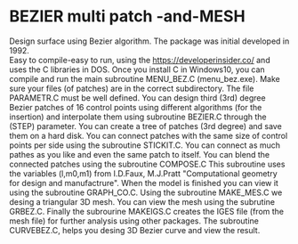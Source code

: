 # BEZIER multi patch -and-MESH
Design surface using Bezier algorithm.
The package was initial developed in 1992.  
Easy to compile-easy to run, using the  https://developerinsider.co/ and uses the C libraries in DOS.
Once you install C in Windows10, you can compile and run the main subroutine MENU_BEZ.C (menu_bez.exe).
Make sure your files (of patches) are in the correct subdirectory. The file PARAMETR.C must be well  defined.
You can design third (3rd) degree Bezier patches of 16 control points using different algorithms (for the insertion) and interpolate them using subroutine BEZIER.C through the (STEP) parameter.
You can create a tree of patches (3rd degree) and save them on a hard disk. 
You can connect patches with the same size of control points per side using the subroutine STICKIT.C. You can connect as much pathes as you like and even the same patch to itself.
You can blend the connected patches using the subroutine COMPOSE.C This subroutine uses the variables (l,m0,m1) from I.D.Faux, M.J.Pratt "Computational geometry for design and manufactrure".
When the model is finished you can view it using the subroutine GRAPH_CO.C.
Using the subroutine MAKE_MES.C we desing a triangular 3D mesh.
You can view the mesh using the subrutine GRBEZ.C.
Finally the subrourine MAKEIGS.C creates the IGES file (from the mesh file) for further analysis using other packages.
The subroutine CURVEBEZ.C, helps you desing 3D Bezier curve and view the result.

